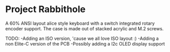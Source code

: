 # Project Rabbithole
 A 60% ANSI layout alice style keyboard with a switch integrated rotary encoder support.
The case is made out of stacked acrylic and M.2 screws.

TODO: -Adding an ISO version, 'cause we all love ISO layout :)
      -Adding a non Elite-C version of the PCB
      -Possibly adding a l2c OLED display support
